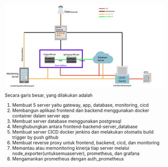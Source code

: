<p align="center">
    <img src="assets\mindmap.jpg" />
</p>

Secara garis besar, yang dilakukan adalah
1. Membuat 5 server yaitu gateway, app, database, monitoring, cicd
2. Membangun aplikasi frontend dan backend menggunakan docker container dalam server app
3. Membuat server database menggunakan postgresql
4. Menghubungkan antara frontend-backend-server_database
5. Membuat server CICD docker jenkins dan melakukan otomatis build trigger by push github
6. Membuat reverse proxy untuk frontend, backend, cicd, dan monitoring
7. Memantau atau memonitoring kinerja tiap server melalui node_exporter(untuksemuaserver), prometheus, dan grafana
8. Mengamankan prometheus dengan auth_prometheus